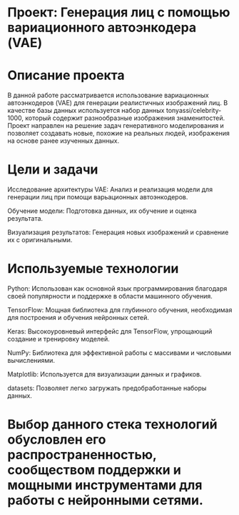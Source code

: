 
# Проект: Генерация лиц с помощью вариационного автоэнкодера (VAE)

# Описание проекта

В данной работе рассматривается использование вариационных автоэнкодеров (VAE) для генерации реалистичных изображений лиц. В качестве базы данных используется набор данных tonyassi/celebrity-1000, который содержит разнообразные изображения знаменитостей. Проект направлен на решение задач генеративного моделирования и позволяет создавать новые, похожие на реальных людей, изображения на основе ранее изученных данных.

# Цели и задачи

Исследование архитектуры VAE: Анализ и реализация модели для генерации лиц при помощи варьационных автоэнкодеров.

Обучение модели: Подготовка данных, их обучение и оценка результата.

Визуализация результатов: Генерация новых изображений и сравнение их с оригинальными.

# Используемые технологии

Python: Использован как основной язык программирования благодаря своей популярности и поддержке в области машинного обучения.

TensorFlow: Мощная библиотека для глубинного обучения, необходимая для построения и обучения нейронных сетей.

Keras: Высокоуровневый интерфейс для TensorFlow, упрощающий создание и тренировку моделей.

NumPy: Библиотека для эффективной работы с массивами и числовыми вычислениями.

Matplotlib: Используется для визуализации данных и графиков.

datasets: Позволяет легко загружать предобработанные наборы данных.

# Выбор данного стека технологий обусловлен его распространенностью, сообществом поддержки и мощными инструментами для работы с нейронными сетями.
